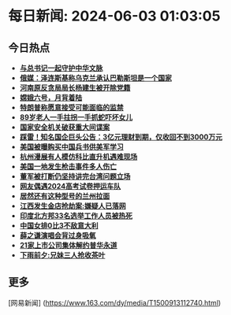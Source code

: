 
# 每日新闻: 2024-06-03 01:03:05
## 今日热点

- **[与总书记一起守护中华文脉](https://www.163.com/search?keyword=%E4%B8%8E%E6%80%BB%E4%B9%A6%E8%AE%B0%E4%B8%80%E8%B5%B7%E5%AE%88%E6%8A%A4%E4%B8%AD%E5%8D%8E%E6%96%87%E8%84%89)**
- **[俄媒：泽连斯基称乌克兰承认巴勒斯坦是一个国家](https://www.163.com/search?keyword=%E4%BF%84%E5%AA%92%EF%BC%9A%E6%B3%BD%E8%BF%9E%E6%96%AF%E5%9F%BA%E7%A7%B0%E4%B9%8C%E5%85%8B%E5%85%B0%E6%89%BF%E8%AE%A4%E5%B7%B4%E5%8B%92%E6%96%AF%E5%9D%A6%E6%98%AF%E4%B8%80%E4%B8%AA%E5%9B%BD%E5%AE%B6)**
- **[河南原反贪局局长杨建生被开除党籍](https://www.163.com/search?keyword=%E6%B2%B3%E5%8D%97%E5%8E%9F%E5%8F%8D%E8%B4%AA%E5%B1%80%E5%B1%80%E9%95%BF%E6%9D%A8%E5%BB%BA%E7%94%9F%E8%A2%AB%E5%BC%80%E9%99%A4%E5%85%9A%E7%B1%8D)**
- **[嫦娥六号，月背着陆](https://www.163.com/search?keyword=%E5%AB%A6%E5%A8%A5%E5%85%AD%E5%8F%B7%EF%BC%8C%E6%9C%88%E8%83%8C%E7%9D%80%E9%99%86)**
- **[特朗普称愿意接受可能面临的监禁](https://www.163.com/search?keyword=%E7%89%B9%E6%9C%97%E6%99%AE%E7%A7%B0%E6%84%BF%E6%84%8F%E6%8E%A5%E5%8F%97%E5%8F%AF%E8%83%BD%E9%9D%A2%E4%B8%B4%E7%9A%84%E7%9B%91%E7%A6%81)**
- **[89岁老人一手拄拐一手抓蛇吓坏女儿](https://www.163.com/search?keyword=89%E5%B2%81%E8%80%81%E4%BA%BA%E4%B8%80%E6%89%8B%E6%8B%84%E6%8B%90%E4%B8%80%E6%89%8B%E6%8A%93%E8%9B%87%E5%90%93%E5%9D%8F%E5%A5%B3%E5%84%BF)**
- **[国家安全机关破获重大间谍案](https://www.163.com/search?keyword=%E5%9B%BD%E5%AE%B6%E5%AE%89%E5%85%A8%E6%9C%BA%E5%85%B3%E7%A0%B4%E8%8E%B7%E9%87%8D%E5%A4%A7%E9%97%B4%E8%B0%8D%E6%A1%88)**
- **[踩雷！知名国企巨头公告：3亿元理财到期，仅收回不到3000万元](https://www.163.com/search?keyword=%E8%B8%A9%E9%9B%B7%EF%BC%81%E7%9F%A5%E5%90%8D%E5%9B%BD%E4%BC%81%E5%B7%A8%E5%A4%B4%E5%85%AC%E5%91%8A%EF%BC%9A3%E4%BA%BF%E5%85%83%E7%90%86%E8%B4%A2%E5%88%B0%E6%9C%9F%EF%BC%8C%E4%BB%85%E6%94%B6%E5%9B%9E%E4%B8%8D%E5%88%B03000%E4%B8%87%E5%85%83)**
- **[美国被曝购买中国兵书供美军学习](https://www.163.com/search?keyword=%E7%BE%8E%E5%9B%BD%E8%A2%AB%E6%9B%9D%E8%B4%AD%E4%B9%B0%E4%B8%AD%E5%9B%BD%E5%85%B5%E4%B9%A6%E4%BE%9B%E7%BE%8E%E5%86%9B%E5%AD%A6%E4%B9%A0)**
- **[杭州漫展有人模仿科比直升机遇难现场](https://www.163.com/search?keyword=%E6%9D%AD%E5%B7%9E%E6%BC%AB%E5%B1%95%E6%9C%89%E4%BA%BA%E6%A8%A1%E4%BB%BF%E7%A7%91%E6%AF%94%E7%9B%B4%E5%8D%87%E6%9C%BA%E9%81%87%E9%9A%BE%E7%8E%B0%E5%9C%BA)**
- **[美国一地发生枪击事件多人伤亡](https://www.163.com/search?keyword=%E7%BE%8E%E5%9B%BD%E4%B8%80%E5%9C%B0%E5%8F%91%E7%94%9F%E6%9E%AA%E5%87%BB%E4%BA%8B%E4%BB%B6%E5%A4%9A%E4%BA%BA%E4%BC%A4%E4%BA%A1)**
- **[董军被打断仍坚持讲完台湾问题立场](https://www.163.com/search?keyword=%E8%91%A3%E5%86%9B%E8%A2%AB%E6%89%93%E6%96%AD%E4%BB%8D%E5%9D%9A%E6%8C%81%E8%AE%B2%E5%AE%8C%E5%8F%B0%E6%B9%BE%E9%97%AE%E9%A2%98%E7%AB%8B%E5%9C%BA)**
- **[网友偶遇2024高考试卷押运车队](https://www.163.com/search?keyword=%E7%BD%91%E5%8F%8B%E5%81%B6%E9%81%872024%E9%AB%98%E8%80%83%E8%AF%95%E5%8D%B7%E6%8A%BC%E8%BF%90%E8%BD%A6%E9%98%9F)**
- **[居然还有这种型号的兰州拉面](https://www.163.com/search?keyword=%E5%B1%85%E7%84%B6%E8%BF%98%E6%9C%89%E8%BF%99%E7%A7%8D%E5%9E%8B%E5%8F%B7%E7%9A%84%E5%85%B0%E5%B7%9E%E6%8B%89%E9%9D%A2)**
- **[江西发生金店抢劫案:嫌疑人已落网](https://www.163.com/search?keyword=%E6%B1%9F%E8%A5%BF%E5%8F%91%E7%94%9F%E9%87%91%E5%BA%97%E6%8A%A2%E5%8A%AB%E6%A1%88+%E5%AB%8C%E7%96%91%E4%BA%BA%E5%B7%B2%E8%90%BD%E7%BD%91)**
- **[印度北方邦33名选举工作人员被热死](https://www.163.com/search?keyword=%E5%8D%B0%E5%BA%A6%E5%8C%97%E6%96%B9%E9%82%A633%E5%90%8D%E9%80%89%E4%B8%BE%E5%B7%A5%E4%BD%9C%E4%BA%BA%E5%91%98%E8%A2%AB%E7%83%AD%E6%AD%BB)**
- **[中国女排0比3不敌意大利](https://www.163.com/search?keyword=%E4%B8%AD%E5%9B%BD%E5%A5%B3%E6%8E%920%E6%AF%943%E4%B8%8D%E6%95%8C%E6%84%8F%E5%A4%A7%E5%88%A9)**
- **[薛之谦演唱会背过身吸氧](https://www.163.com/search?keyword=%E8%96%9B%E4%B9%8B%E8%B0%A6%E6%BC%94%E5%94%B1%E4%BC%9A%E8%83%8C%E8%BF%87%E8%BA%AB%E5%90%B8%E6%B0%A7)**
- **[21家上市公司集体解约普华永道](https://www.163.com/search?keyword=21%E5%AE%B6%E4%B8%8A%E5%B8%82%E5%85%AC%E5%8F%B8%E9%9B%86%E4%BD%93%E8%A7%A3%E7%BA%A6%E6%99%AE%E5%8D%8E%E6%B0%B8%E9%81%93)**
- **[下雨前夕:兄妹三人抢收茶叶](https://www.163.com/search?keyword=%E4%B8%8B%E9%9B%A8%E5%89%8D%E5%A4%95+%E5%85%84%E5%A6%B9%E4%B8%89%E4%BA%BA%E6%8A%A2%E6%94%B6%E8%8C%B6%E5%8F%B6)**

## 更多
[网易新闻] (https://www.163.com/dy/media/T1500913112740.html)
